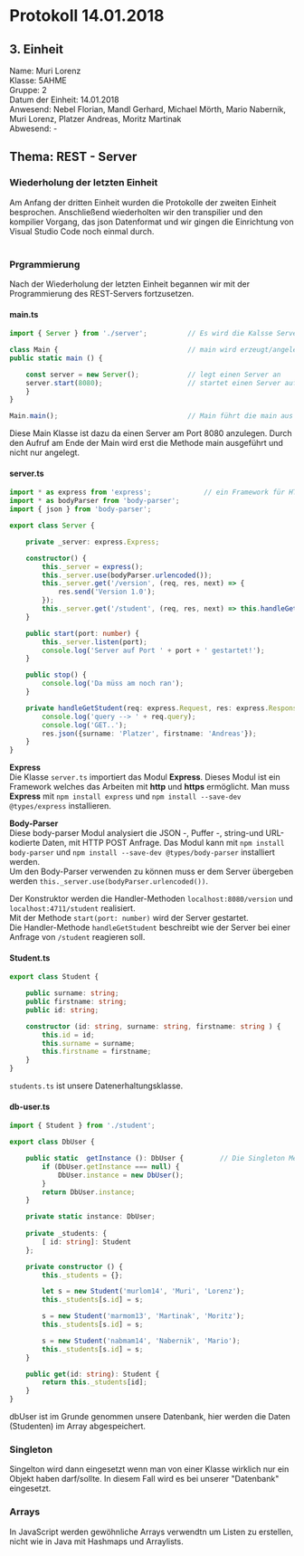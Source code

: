 # Protokoll 14.01.2018

## 3. Einheit
Name: Muri Lorenz <br>
Klasse: 5AHME <br>
Gruppe: 2 <br>
Datum der Einheit: 14.01.2018 <br> 
Anwesend: Nebel Florian, Mandl Gerhard, Michael Mörth, Mario Nabernik, Muri Lorenz, Platzer Andreas, Moritz Martinak <br>
Abwesend: - <br>

## Thema: REST - Server

### Wiederholung der letzten Einheit
Am Anfang der dritten Einheit wurden die Protokolle der zweiten Einheit besprochen. Anschließend wiederholten wir den transpilier und den kompilier Vorgang, das json Datenformat und wir gingen die Einrichtung von Visual Studio Code noch einmal durch. <br> <br>

### Prgrammierung
Nach der Wiederholung der letzten Einheit begannen wir mit der Programmierung des REST-Servers fortzusetzen.

####  main.ts
```typescript
import { Server } from './server';          // Es wird die Kalsse Server impotiert

class Main {                                // main wird erzeugt/angelegt
public static main () {

    const server = new Server();            // legt einen Server an
    server.start(8080);                     // startet einen Server auf dem Port 8080
    }
}

Main.main();                                // Main führt die main aus
```
Diese Main Klasse ist dazu da einen Server am Port 8080 anzulegen. Durch den Aufruf am Ende der Main wird erst die Methode main ausgeführt und nicht nur angelegt. <br>

#### server.ts
```typescript
import * as express from 'express';             // ein Framework für HTTP
import * as bodyParser from 'body-parser';
import { json } from 'body-parser';

export class Server {

    private _server: express.Express;

    constructor() {
        this._server = express();
        this._server.use(bodyParser.urlencoded());
        this._server.get('/version', (req, res, next) => {
            res.send('Version 1.0');
        });
        this._server.get('/student', (req, res, next) => this.handleGetStudent(req, res, next));
    }

    public start(port: number) {
        this._server.listen(port);
        console.log('Server auf Port ' + port + ' gestartet!');
    }

    public stop() {
        console.log('Da müss am noch ran');
    }

    private handleGetStudent(req: express.Request, res: express.Response, next: express.NextFunction) {
        console.log('query --> ' + req.query);
        console.log('GET..');
        res.json({surname: 'Platzer', firstname: 'Andreas'});
    }
}
```
**Express**  
Die Klasse `server.ts` importiert das Modul **Express**. Dieses Modul ist ein Framework welches das Arbeiten mit **http** und **https** ermöglicht. Man muss **Express** mit `npm install express` und `npm install --save-dev @types/express` installieren.  

**Body-Parser**  
Diese body-parser Modul analysiert die JSON -, Puffer -, string-und URL-kodierte Daten, mit HTTP POST Anfrage.
Das Modul kann mit `npm install body-parser` und `npm install --save-dev @types/body-parser` installiert werden.  
Um den Body-Parser verwenden zu können muss er dem Server übergeben werden `this._server.use(bodyParser.urlencoded())`. <br>

Der Konstruktor werden die Handler-Methoden `localhost:8080/version` und `localhost:4711/student` realisiert.  
Mit der Methode `start(port: number)` wird der Server gestartet.  
Die Handler-Methode `handleGetStudent` beschreibt wie der Server bei einer Anfrage von `/student` reagieren soll.

#### Student.ts
```typescript
export class Student {

    public surname: string;
    public firstname: string;
    public id: string;

    constructor (id: string, surname: string, firstname: string ) {
        this.id = id;
        this.surname = surname;
        this.firstname = firstname;
    }
}
```

`students.ts` ist unsere Datenerhaltungsklasse.

#### db-user.ts
```typescript
import { Student } from './student';

export class DbUser {

    public static  getInstance (): DbUser {         // Die Singleton Methode
        if (DbUser.getInstance === null) {
            DbUser.instance = new DbUser();
        }
        return DbUser.instance;
    }

    private static instance: DbUser;
    
    private _students: {
        [ id: string]: Student
    };

    private constructor () {
        this._students = {};

        let s = new Student('murlom14', 'Muri', 'Lorenz');
        this._students[s.id] = s;

        s = new Student('marmom13', 'Martinak', 'Moritz');
        this._students[s.id] = s;

        s = new Student('nabmam14', 'Nabernik', 'Mario');
        this._students[s.id] = s;
    }

    public get(id: string): Student {
        return this._students[id];
    }
}
```
dbUser ist im Grunde genommen unsere Datenbank, hier werden die Daten (Studenten) im Array abgespeichert.

### Singleton
Singelton wird dann eingesetzt wenn man von einer Klasse wirklich nur ein Objekt haben darf/sollte. In diesem Fall wird es bei unserer "Datenbank" eingesetzt.

### Arrays
In JavaScript werden gewöhnliche Arrays verwendtn um Listen zu erstellen, nicht wie in Java mit Hashmaps und Arraylists.
